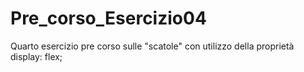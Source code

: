 # Pre_corso_Esercizio04
Quarto esercizio pre corso sulle "scatole" con utilizzo della proprietà display: flex;
